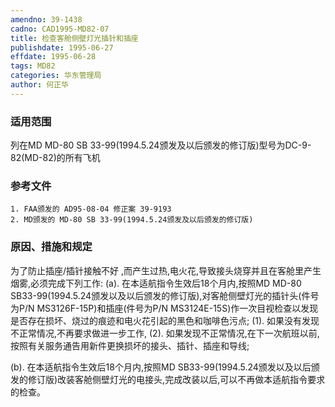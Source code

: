 ```yaml
---
amendno: 39-1438
cadno: CAD1995-MD82-07
title: 检查客舱侧壁灯光插针和插座
publishdate: 1995-06-27
effdate: 1995-06-28
tags: MD82
categories: 华东管理局
author: 何正华
---
```


### 适用范围 
列在MD MD-80 SB 33-99(1994.5.24颁发及以后颁发的修订版)型号为DC-9-82(MD-82)的所有飞机

### 参考文件
    1. FAA颁发的 AD95-08-04 修正案 39-9193 
    2. MD颁发的 MD-80 SB 33-99(1994.5.24颁发及以后颁发的修订版)

### 原因、措施和规定 
为了防止插座/插针接触不好 ,而产生过热,电火花,导致接头烧穿并且在客舱里产生烟雾,必须完成下列工作: 
(a). 在本适航指令生效后18个月内,按照MD MD-80 SB33-99(1994.5.24颁发以及以后颁发的修订版),对客舱侧壁灯光的插针头(件号为P/N MS3126F-15P)和插座(件号为P/N MS3124E-15S)作一次目视检查以发现是否存在损坏、烧过的痕迹和电火花引起的黑色和咖啡色污点; 
(1). 如果没有发现不正常情况,不再要求做进一步工作, 
(2). 如果发现不正常情况,在下一次航班以前,按照有关服务通告用新件更换损坏的接头、插针、插座和导线; 
  
(b). 在本适航指令生效后18个月内,按照MD SB33-99(1994.5.24颁发以及以后颁发的修订版)改装客舱侧壁灯光的电接头,完成改装以后,可以不再做本适航指令要求的检查。
